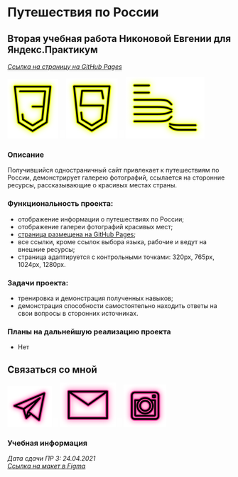 # Путешествия по России

## Вторая учебная работа Никоновой Евгении для Яндекс.Практикум

_[Ссылка на страницу на GitHub Pages](https://beagle-elgaeb.github.io/edu-russian-travel/index.html)_

<p>
  <a href="https://developer.mozilla.org/ru/docs/Web/CSS"><img src="readme/icon-css3.svg" alt="CSS3"></a>
    <img src="readme/icon-whitespace-5px.svg"/>
  <a href="https://developer.mozilla.org/ru/docs/Glossary/HTML5"><img src="readme/icon-html5.svg" alt="HTML5"></a>
    <img src="readme/icon-whitespace-5px.svg"/>
  <a href="https://ru.bem.info/"><img src="readme/icon-bem.svg" alt="БЭМ"></a>
</p>

### Описание

Получившийся одностраничный сайт привлекает к путешествиям по России, демонстрирует галерею фотографий, ссылается на сторонние ресурсы, рассказывающие о красивых местах страны.

### Функциональность проекта:

- отображение информации о путешествиях по России;
- отображение галереи фотографий красивых мест;
- [страница размещена на GitHub Pages](https://beagle-elgaeb.github.io/edu-russian-travel/index.html);
- все ссылки, кроме ссылок выбора языка, рабочие и ведут на внешние ресурсы;
- страница адаптируется с контрольными точками: 320px, 765px, 1024px, 1280px.

### Задачи проекта:

- тренировка и демонстрация полученных навыков;
- демонстрация способности самостоятельно находить ответы на свои вопросы в сторонних источниках.

### Планы на дальнейшую реализацию проекта

- Нет

## Связаться со мной

<p>
  <a href="https://t.me/evgevgevge"><img src="readme/icon-tg.svg" alt="Telegram"></a>
    <img src="readme/icon-whitespace-5px.svg"/>
  <a href="mailto:beagle-elgaeb@ya.ru"><img src="readme/icon-mail.svg" alt="Mail"></a>
    <img src="readme/icon-whitespace-5px.svg"/>
  <a href="https://www.instagram.com/evg._.su/"><img src="readme/icon-inst.svg" alt="Instagram"></a>
</p>

### Учебная информация

_Дата сдачи ПР 3: 24.04.2021_  
_[Ссылка на макет в Figma](https://www.figma.com/file/5S2WSbEFL6awjVWJ0NWL8Q/Sprint-3_-Russia-_-desktop-mobile?node-id=28503%3A0)_
